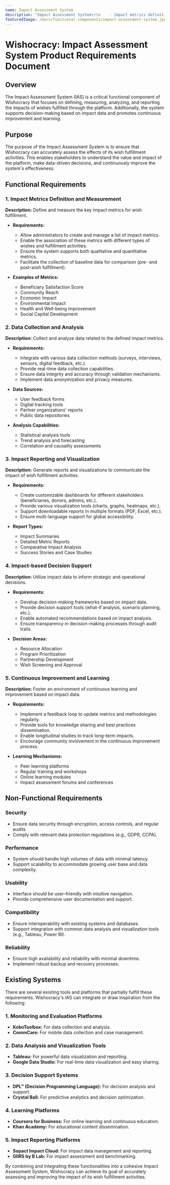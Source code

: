 ```yaml
---
name: Impact Assessment System
description: "Impact Assessment System\r\n    - Impact metrics definition and measurement\r\n    - Data collection and analysis\r\n    - Impact reporting and visualization\r\n    - Impact-based decision support\r\n    - Continuous improvement and learning\r\n\r"
featuredImage: /docs/functional-components/impact-assessment-system.jpg
---
```


# Wishocracy: Impact Assessment System Product Requirements Document

## Overview

The Impact Assessment System (IAS) is a critical functional component of Wishocracy that focuses on defining, measuring, analyzing, and reporting the impacts of wishes fulfilled through the platform. Additionally, the system supports decision-making based on impact data and promotes continuous improvement and learning.

## Purpose

The purpose of the Impact Assessment System is to ensure that Wishocracy can accurately assess the effects of its wish fulfillment activities. This enables stakeholders to understand the value and impact of the platform, make data-driven decisions, and continuously improve the system's effectiveness.

## Functional Requirements

### 1. Impact Metrics Definition and Measurement

**Description:** Define and measure the key impact metrics for wish fulfillment.

- **Requirements:**

  - Allow administrators to create and manage a list of impact metrics.
  - Enable the association of these metrics with different types of wishes and fulfillment activities.
  - Ensure the system supports both qualitative and quantitative metrics.
  - Facilitate the collection of baseline data for comparison (pre- and post-wish fulfillment).

- **Examples of Metrics:**
  - Beneficiary Satisfaction Score
  - Community Reach
  - Economic Impact
  - Environmental Impact
  - Health and Well-being Improvement
  - Social Capital Development

### 2. Data Collection and Analysis

**Description:** Collect and analyze data related to the defined impact metrics.

- **Requirements:**

  - Integrate with various data collection methods (surveys, interviews, sensors, digital feedback, etc.).
  - Provide real-time data collection capabilities.
  - Ensure data integrity and accuracy through validation mechanisms.
  - Implement data anonymization and privacy measures.

- **Data Sources:**

  - User feedback forms
  - Digital tracking tools
  - Partner organizations' reports
  - Public data repositories

- **Analysis Capabilities:**
  - Statistical analysis tools
  - Trend analysis and forecasting
  - Correlation and causality assessments

### 3. Impact Reporting and Visualization

**Description:** Generate reports and visualizations to communicate the impact of wish fulfillment activities.

- **Requirements:**

  - Create customizable dashboards for different stakeholders (beneficiaries, donors, admins, etc.).
  - Provide various visualization tools (charts, graphs, heatmaps, etc.).
  - Support downloadable reports in multiple formats (PDF, Excel, etc.).
  - Ensure multi-language support for global accessibility.

- **Report Types:**
  - Impact Summaries
  - Detailed Metric Reports
  - Comparative Impact Analysis
  - Success Stories and Case Studies

### 4. Impact-based Decision Support

**Description:** Utilize impact data to inform strategic and operational decisions.

- **Requirements:**

  - Develop decision-making frameworks based on impact data.
  - Provide decision support tools (what-if analysis, scenario planning, etc.).
  - Enable automated recommendations based on impact analysis.
  - Ensure transparency in decision-making processes through audit trails.

- **Decision Areas:**
  - Resource Allocation
  - Program Prioritization
  - Partnership Development
  - Wish Screening and Approval

### 5. Continuous Improvement and Learning

**Description:** Foster an environment of continuous learning and improvement based on impact data.

- **Requirements:**

  - Implement a feedback loop to update metrics and methodologies regularly.
  - Provide tools for knowledge sharing and best practices dissemination.
  - Enable longitudinal studies to track long-term impacts.
  - Encourage community involvement in the continuous improvement process.

- **Learning Mechanisms:**
  - Peer learning platforms
  - Regular training and workshops
  - Online learning modules
  - Impact assessment forums and conferences

## Non-Functional Requirements

### Security

- Ensure data security through encryption, access controls, and regular audits.
- Comply with relevant data protection regulations (e.g., GDPR, CCPA).

### Performance

- System should handle high volumes of data with minimal latency.
- Support scalability to accommodate growing user base and data complexity.

### Usability

- Interface should be user-friendly with intuitive navigation.
- Provide comprehensive user documentation and support.

### Compatibility

- Ensure interoperability with existing systems and databases.
- Support integration with common data analysis and visualization tools (e.g., Tableau, Power BI).

### Reliability

- Ensure high availability and reliability with minimal downtime.
- Implement robust backup and recovery processes.

## Existing Systems

There are several existing tools and platforms that partially fulfill these requirements. Wishocracy's IAS can integrate or draw inspiration from the following:

### 1. Monitoring and Evaluation Platforms

- **KoboToolbox:** For data collection and analysis.
- **CommCare:** For mobile data collection and case management.

### 2. Data Analysis and Visualization Tools

- **Tableau:** For powerful data visualization and reporting.
- **Google Data Studio:** For real-time data visualization and easy sharing.

### 3. Decision Support Systems

- **DPL™ (Decision Programming Language):** For decision analysis and support.
- **Crystal Ball:** For predictive analytics and decision optimization.

### 4. Learning Platforms

- **Coursera for Business:** For online learning and continuous education.
- **Khan Academy:** For educational content dissemination.

### 5. Impact Reporting Platforms

- **Sopact Impact Cloud:** For impact data management and reporting.
- **GIIRS by B Lab:** For impact assessment and benchmarking.

By combining and integrating these functionalities into a cohesive Impact Assessment System, Wishocracy can achieve its goal of accurately assessing and improving the impact of its wish fulfillment activities.
